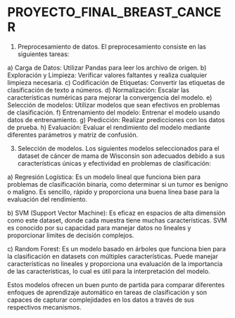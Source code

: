 # PROYECTO_FINAL_BREAST_CANCER

1) Preprocesamiento de datos.
El preprocesamiento consiste en las siguientes tareas:

a) Carga de Datos: Utilizar Pandas para leer los archivo de origen.
b) Exploración y Limpieza: Verificar valores faltantes y realiza cualquier limpieza necesaria.
c) Codificación de Etiquetas: Convertir las etiquetas de clasificación de texto a números.
d) Normalización: Escalar las características numéricas para mejorar la convergencia del modelo.
e) Selección de modelos: Utilizar modelos que sean efectivos en problemas de clasificación.
f) Entrenamiento del modelo: Entrenar el modelo usando datos de entrenamiento.
g) Predicción: Realizar predicciones con los datos de prueba.
h) Evaluación: Evaluar el rendimiento del modelo mediante diferentes parámetros y matriz de confusión.

3) Selección de modelos.
Los siguientes modelos seleccionados para el dataset de cáncer de mama de Wisconsin son adecuados debido a sus características únicas y efectividad en problemas de clasificación:

a) Regresión Logística: Es un modelo lineal que funciona bien para problemas de clasificación binaria, como determinar si un tumor es benigno o maligno. Es sencillo, rápido y proporciona una buena línea base para la evaluación del rendimiento.

b) SVM (Support Vector Machine): Es eficaz en espacios de alta dimensión como este dataset, donde cada muestra tiene muchas características. SVM es conocido por su capacidad para manejar datos no lineales y proporcionar límites de decisión complejos.

c) Random Forest: Es un modelo basado en árboles que funciona bien para la clasificación en datasets con múltiples características. Puede manejar características no lineales y proporciona una evaluación de la importancia de las características, lo cual es útil para la interpretación del modelo.

Estos modelos ofrecen un buen punto de partida para comparar diferentes enfoques de aprendizaje automático en tareas de clasificación y son capaces de capturar complejidades en los datos a través de sus respectivos mecanismos.
